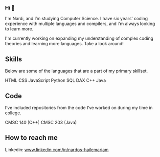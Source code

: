 ### Hi 👋

I'm Nardi, and I’m studying Computer Science. I have six years' coding experience with multiple languages and compilers, and I'm always looking to learn more. 

I'm currently working on expanding my understanding of complex coding theories and learning more languages. Take a look around! 

## Skills 

Below are some of the languages that are a part of my primary skillset. 
 
HTML
CSS
JavaScript
Python
SQL
DAX
C++
Java

## Code 

I’ve included repositories from the code I’ve worked on during my time in college.   

CMSC 140 (C++) 
CMSC 203 (Java) 

## How to reach me
Linkedin: www.linkedin.com/in/nardos-hailemariam

<!--
**nardi-20/nardi-20** is a ✨ _special_ ✨ repository because its `README.md` (this file) appears on your GitHub profile.

Here are some ideas to get you started:

- 🔭 I’m currently working on ...
- 🌱 I’m currently learning ...
- 👯 I’m looking to collaborate on ...
- 🤔 I’m looking for help with ...
- 💬 Ask me about ...
- 📫 How to reach me: ...
- 😄 Pronouns: ...
- ⚡ Fun fact: ...
-->
